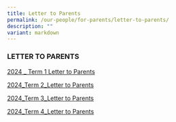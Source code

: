 ```yaml
---
title: Letter to Parents
permalink: /our-people/for-parents/letter-to-parents/
description: ""
variant: markdown
---
```

### LETTER TO PARENTS

[2024 _ Term 1 Letter to Parents](https://drive.google.com/drive/folders/1Qb9-5En4w-lqrE6xN9FVVl7nZ9_gu-EZ?usp=sharing)

[2024_Term 2_Letter to Parents](https://drive.google.com/drive/folders/1gw1MTEJO-Xf_ee4jH6GAnGb6Q5SMEwnM?usp=sharing)

[2024_Term 3_Letter to Parents](https://drive.google.com/drive/folders/18lrE_nS6GSlOEnkTY5IhcSZSBti11PSM?usp=sharing)

[2024_Term 4_Letter to Parents](https://drive.google.com/drive/folders/127v1--WFubvxLhsZZk3cjyxEdsB4U58D?usp=sharing)